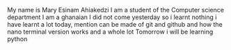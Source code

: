 My  name is  Mary Esinam Ahiakedzi 
 I am a student of the Computer science department
 I am a ghanaian
 I did not come yesterday so i learnt nothing
 i have learnt a lot today, mention can be made of git and github and how the nano terminal version works and a whole lot
Tomorrow i will be learning python

 
